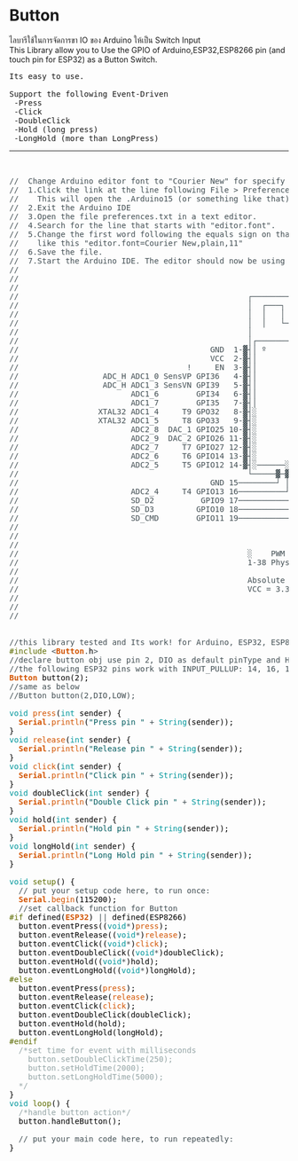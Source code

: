 # Button
ไลบารีใช้ในการจัดการขา IO ของ Arduino ให้เป็น Switch Input<br>
This Library allow you to Use the GPIO of Arduino,ESP32,ESP8266 pin (and touch pin for ESP32) as a Button Switch.<br>
<pre>
Its easy to use.<br>
Support the following Event-Driven
 -Press
 -Click
 -DoubleClick
 -Hold (long press)
 -LongHold (more than LongPress)<hr>

<font color="#434f54">&#47;&#47; &nbsp;Change Arduino editor font to &#34;Courier New&#34; for specify correct ESP32 image below.</font>
<font color="#434f54">&#47;&#47; &nbsp;1.Click the link at the line following File &gt; Preferences &gt; More preferences can be edited directly in the file.</font>
<font color="#434f54">&#47;&#47; &nbsp;&nbsp;&nbsp;This will open the .Arduino15 (or something like that) folder.</font>
<font color="#434f54">&#47;&#47; &nbsp;2.Exit the Arduino IDE</font>
<font color="#434f54">&#47;&#47; &nbsp;3.Open the file preferences.txt in a text editor.</font>
<font color="#434f54">&#47;&#47; &nbsp;4.Search for the line that starts with &#34;editor.font&#34;.</font>
<font color="#434f54">&#47;&#47; &nbsp;5.Change the first word following the equals sign on that line to the &#34;Courier New&#34;.</font>
<font color="#434f54">&#47;&#47; &nbsp;&nbsp;&nbsp;like this &#34;editor.font=Courier New,plain,11&#34;</font>
<font color="#434f54">&#47;&#47; &nbsp;6.Save the file.</font>
<font color="#434f54">&#47;&#47; &nbsp;7.Start the Arduino IDE. The editor should now be using the font you chose.</font>
<font color="#434f54">&#47;&#47;</font>
<font color="#434f54">&#47;&#47;</font>
<font color="#434f54">&#47;&#47;</font>
<font color="#434f54">&#47;&#47; &nbsp;&nbsp;&nbsp;&nbsp;&nbsp;&nbsp;&nbsp;&nbsp;&nbsp;&nbsp;&nbsp;&nbsp;&nbsp;&nbsp;&nbsp;&nbsp;&nbsp;&nbsp;&nbsp;&nbsp;&nbsp;&nbsp;&nbsp;&nbsp;&nbsp;&nbsp;&nbsp;&nbsp;&nbsp;&nbsp;&nbsp;&nbsp;&nbsp;&nbsp;&nbsp;&nbsp;&nbsp;&nbsp;&nbsp;&nbsp;&nbsp;&nbsp;&nbsp;&nbsp;&nbsp;&nbsp;&nbsp;&nbsp;┌─────────────────────────────┐</font>
<font color="#434f54">&#47;&#47; &nbsp;&nbsp;&nbsp;&nbsp;&nbsp;&nbsp;&nbsp;&nbsp;&nbsp;&nbsp;&nbsp;&nbsp;&nbsp;&nbsp;&nbsp;&nbsp;&nbsp;&nbsp;&nbsp;&nbsp;&nbsp;&nbsp;&nbsp;&nbsp;&nbsp;&nbsp;&nbsp;&nbsp;&nbsp;&nbsp;&nbsp;&nbsp;&nbsp;&nbsp;&nbsp;&nbsp;&nbsp;&nbsp;&nbsp;&nbsp;&nbsp;&nbsp;&nbsp;&nbsp;&nbsp;&nbsp;&nbsp;&nbsp;│ &nbsp;┌───┐ &nbsp;&nbsp;┌───┐ &nbsp;&nbsp;┌───┬───┐ &nbsp;│</font>
<font color="#434f54">&#47;&#47; &nbsp;&nbsp;&nbsp;&nbsp;&nbsp;&nbsp;&nbsp;&nbsp;&nbsp;&nbsp;&nbsp;&nbsp;&nbsp;&nbsp;&nbsp;&nbsp;&nbsp;&nbsp;&nbsp;&nbsp;&nbsp;&nbsp;&nbsp;&nbsp;&nbsp;&nbsp;&nbsp;&nbsp;&nbsp;&nbsp;&nbsp;&nbsp;&nbsp;&nbsp;&nbsp;&nbsp;&nbsp;&nbsp;&nbsp;&nbsp;&nbsp;&nbsp;&nbsp;&nbsp;&nbsp;&nbsp;&nbsp;&nbsp;│ &nbsp;│ &nbsp;&nbsp;│ &nbsp;&nbsp;│ &nbsp;&nbsp;│ &nbsp;&nbsp;│ &nbsp;&nbsp;│ &nbsp;&nbsp;│ &nbsp;│</font>
<font color="#434f54">&#47;&#47; &nbsp;&nbsp;&nbsp;&nbsp;&nbsp;&nbsp;&nbsp;&nbsp;&nbsp;&nbsp;&nbsp;&nbsp;&nbsp;&nbsp;&nbsp;&nbsp;&nbsp;&nbsp;&nbsp;&nbsp;&nbsp;&nbsp;&nbsp;&nbsp;&nbsp;&nbsp;&nbsp;&nbsp;&nbsp;&nbsp;&nbsp;&nbsp;&nbsp;&nbsp;&nbsp;&nbsp;&nbsp;&nbsp;&nbsp;&nbsp;&nbsp;&nbsp;&nbsp;&nbsp;&nbsp;&nbsp;&nbsp;&nbsp;│ &nbsp;│ &nbsp;&nbsp;└───┘ &nbsp;&nbsp;└───┘ &nbsp;&nbsp;│ &nbsp;&nbsp;│ &nbsp;│</font>
<font color="#434f54">&#47;&#47; &nbsp;&nbsp;&nbsp;&nbsp;&nbsp;&nbsp;&nbsp;&nbsp;&nbsp;&nbsp;&nbsp;&nbsp;&nbsp;&nbsp;&nbsp;&nbsp;&nbsp;&nbsp;&nbsp;&nbsp;&nbsp;&nbsp;&nbsp;&nbsp;&nbsp;&nbsp;&nbsp;&nbsp;&nbsp;&nbsp;&nbsp;&nbsp;&nbsp;&nbsp;&nbsp;&nbsp;&nbsp;&nbsp;&nbsp;&nbsp;&nbsp;&nbsp;&nbsp;&nbsp;&nbsp;&nbsp;&nbsp;&nbsp;│ &nbsp;&nbsp;&nbsp;&nbsp;&nbsp;&nbsp;&nbsp;&nbsp;&nbsp;&nbsp;&nbsp;&nbsp;&nbsp;&nbsp;&nbsp;&nbsp;&nbsp;&nbsp;&nbsp;&nbsp;&nbsp;│ &nbsp;&nbsp;│ &nbsp;│</font>
<font color="#434f54">&#47;&#47; &nbsp;&nbsp;&nbsp;&nbsp;&nbsp;&nbsp;&nbsp;&nbsp;&nbsp;&nbsp;&nbsp;&nbsp;&nbsp;&nbsp;&nbsp;&nbsp;&nbsp;&nbsp;&nbsp;&nbsp;&nbsp;&nbsp;&nbsp;&nbsp;&nbsp;&nbsp;&nbsp;&nbsp;&nbsp;&nbsp;&nbsp;&nbsp;&nbsp;&nbsp;&nbsp;&nbsp;&nbsp;&nbsp;&nbsp;&nbsp;&nbsp;&nbsp;&nbsp;&nbsp;&nbsp;&nbsp;&nbsp;&nbsp;│┌───────────────────────────┐│</font>
<font color="#434f54">&#47;&#47; &nbsp;&nbsp;&nbsp;&nbsp;&nbsp;&nbsp;&nbsp;&nbsp;&nbsp;&nbsp;&nbsp;&nbsp;&nbsp;&nbsp;&nbsp;&nbsp;&nbsp;&nbsp;&nbsp;&nbsp;&nbsp;&nbsp;&nbsp;&nbsp;&nbsp;&nbsp;&nbsp;&nbsp;&nbsp;&nbsp;&nbsp;&nbsp;&nbsp;&nbsp;&nbsp;&nbsp;&nbsp;&nbsp;&nbsp;&nbsp;GND &nbsp;1-▓┤│ º &nbsp;&nbsp;&nbsp;&nbsp;&nbsp;&nbsp;&nbsp;&nbsp;&nbsp;&nbsp;&nbsp;&nbsp;&nbsp;&nbsp;&nbsp;&nbsp;&nbsp;&nbsp;&nbsp;&nbsp;&nbsp;&nbsp;&nbsp;&nbsp;│├▓-38 GND</font>
<font color="#434f54">&#47;&#47; &nbsp;&nbsp;&nbsp;&nbsp;&nbsp;&nbsp;&nbsp;&nbsp;&nbsp;&nbsp;&nbsp;&nbsp;&nbsp;&nbsp;&nbsp;&nbsp;&nbsp;&nbsp;&nbsp;&nbsp;&nbsp;&nbsp;&nbsp;&nbsp;&nbsp;&nbsp;&nbsp;&nbsp;&nbsp;&nbsp;&nbsp;&nbsp;&nbsp;&nbsp;&nbsp;&nbsp;&nbsp;&nbsp;&nbsp;&nbsp;VCC &nbsp;2-▓┤│ &nbsp;&nbsp;&nbsp;&nbsp;&nbsp;&nbsp;&nbsp;&nbsp;&nbsp;&nbsp;&nbsp;&nbsp;&nbsp;&nbsp;&nbsp;&nbsp;&nbsp;&nbsp;&nbsp;&nbsp;&nbsp;&nbsp;&nbsp;&nbsp;&nbsp;&nbsp;░├▓-37 GPIO23</font>
<font color="#434f54">&#47;&#47; &nbsp;&nbsp;&nbsp;&nbsp;&nbsp;&nbsp;&nbsp;&nbsp;&nbsp;&nbsp;&nbsp;&nbsp;&nbsp;&nbsp;&nbsp;&nbsp;&nbsp;&nbsp;&nbsp;&nbsp;&nbsp;&nbsp;&nbsp;&nbsp;&nbsp;&nbsp;&nbsp;&nbsp;&nbsp;&nbsp;&nbsp;&nbsp;&nbsp;&nbsp;&nbsp;! &nbsp;&nbsp;&nbsp;&nbsp;EN &nbsp;3-▓┤│ &nbsp;&nbsp;&nbsp;&nbsp;&nbsp;&nbsp;&nbsp;&nbsp;&nbsp;&nbsp;&nbsp;&nbsp;&nbsp;&nbsp;&nbsp;&nbsp;&nbsp;&nbsp;&nbsp;&nbsp;&nbsp;&nbsp;&nbsp;&nbsp;&nbsp;&nbsp;░├▓-36 GPIO22 &nbsp;&nbsp;&nbsp;&nbsp;&nbsp;&nbsp;&nbsp;&nbsp;&nbsp;&nbsp;&nbsp;SCL</font>
<font color="#434f54">&#47;&#47; &nbsp;&nbsp;&nbsp;&nbsp;&nbsp;&nbsp;&nbsp;&nbsp;&nbsp;&nbsp;&nbsp;&nbsp;&nbsp;&nbsp;&nbsp;&nbsp;&nbsp;ADC_H ADC1_0 SensVP GPI36 &nbsp;&nbsp;4-▓┤│ &nbsp;&nbsp;&nbsp;&nbsp;&nbsp;&nbsp;&nbsp;&nbsp;&nbsp;&nbsp;&nbsp;&nbsp;&nbsp;&nbsp;&nbsp;&nbsp;&nbsp;&nbsp;&nbsp;&nbsp;&nbsp;&nbsp;&nbsp;&nbsp;&nbsp;&nbsp;░├▓-35 GPIO1 &nbsp;TX0 &nbsp;&nbsp;&nbsp;&nbsp;&nbsp;&nbsp;&nbsp;CLK03</font>
<font color="#434f54">&#47;&#47; &nbsp;&nbsp;&nbsp;&nbsp;&nbsp;&nbsp;&nbsp;&nbsp;&nbsp;&nbsp;&nbsp;&nbsp;&nbsp;&nbsp;&nbsp;&nbsp;&nbsp;ADC_H ADC1_3 SensVN GPI39 &nbsp;&nbsp;5-▓┤│ &nbsp;&nbsp;&nbsp;&nbsp;&nbsp;&nbsp;&nbsp;&nbsp;&nbsp;&nbsp;&nbsp;&nbsp;&nbsp;&nbsp;&nbsp;&nbsp;&nbsp;&nbsp;&nbsp;&nbsp;&nbsp;&nbsp;&nbsp;&nbsp;&nbsp;&nbsp;░├▓-34 GPIO3 &nbsp;RX0 &nbsp;&nbsp;&nbsp;&nbsp;&nbsp;&nbsp;&nbsp;CLK02</font>
<font color="#434f54">&#47;&#47; &nbsp;&nbsp;&nbsp;&nbsp;&nbsp;&nbsp;&nbsp;&nbsp;&nbsp;&nbsp;&nbsp;&nbsp;&nbsp;&nbsp;&nbsp;&nbsp;&nbsp;&nbsp;&nbsp;&nbsp;&nbsp;&nbsp;&nbsp;ADC1_6 &nbsp;&nbsp;&nbsp;&nbsp;&nbsp;&nbsp;&nbsp;GPI34 &nbsp;&nbsp;6-▓┤│ &nbsp;&nbsp;&nbsp;&nbsp;&nbsp;&nbsp;&nbsp;&nbsp;&nbsp;&nbsp;&nbsp;&nbsp;&nbsp;&nbsp;&nbsp;&nbsp;&nbsp;&nbsp;&nbsp;&nbsp;&nbsp;&nbsp;&nbsp;&nbsp;&nbsp;&nbsp;░├▓-33 GPIO21 &nbsp;&nbsp;&nbsp;&nbsp;&nbsp;&nbsp;&nbsp;&nbsp;&nbsp;&nbsp;&nbsp;SDA</font>
<font color="#434f54">&#47;&#47; &nbsp;&nbsp;&nbsp;&nbsp;&nbsp;&nbsp;&nbsp;&nbsp;&nbsp;&nbsp;&nbsp;&nbsp;&nbsp;&nbsp;&nbsp;&nbsp;&nbsp;&nbsp;&nbsp;&nbsp;&nbsp;&nbsp;&nbsp;ADC1_7 &nbsp;&nbsp;&nbsp;&nbsp;&nbsp;&nbsp;&nbsp;GPI35 &nbsp;&nbsp;7-▓┤│ &nbsp;&nbsp;&nbsp;&nbsp;&nbsp;&nbsp;&nbsp;&nbsp;&nbsp;&nbsp;ESP32 &nbsp;&nbsp;&nbsp;&nbsp;&nbsp;&nbsp;&nbsp;&nbsp;&nbsp;&nbsp;░├▓-32 GPIO20</font>
<font color="#434f54">&#47;&#47; &nbsp;&nbsp;&nbsp;&nbsp;&nbsp;&nbsp;&nbsp;&nbsp;&nbsp;&nbsp;&nbsp;&nbsp;&nbsp;&nbsp;&nbsp;&nbsp;XTAL32 ADC1_4 &nbsp;&nbsp;&nbsp;&nbsp;T9 GPO32 &nbsp;&nbsp;8-▓┤░ &nbsp;&nbsp;&nbsp;&nbsp;&nbsp;&nbsp;&nbsp;&nbsp;&nbsp;&nbsp;&nbsp;&nbsp;&nbsp;&nbsp;&nbsp;&nbsp;&nbsp;&nbsp;&nbsp;&nbsp;&nbsp;&nbsp;&nbsp;&nbsp;&nbsp;&nbsp;░├▓-31 GPIO19</font>
<font color="#434f54">&#47;&#47; &nbsp;&nbsp;&nbsp;&nbsp;&nbsp;&nbsp;&nbsp;&nbsp;&nbsp;&nbsp;&nbsp;&nbsp;&nbsp;&nbsp;&nbsp;&nbsp;XTAL32 ADC1_5 &nbsp;&nbsp;&nbsp;&nbsp;T8 GPO33 &nbsp;&nbsp;9-▓┤░ &nbsp;&nbsp;&nbsp;&nbsp;&nbsp;&nbsp;&nbsp;&nbsp;&nbsp;&nbsp;&nbsp;&nbsp;&nbsp;&nbsp;&nbsp;&nbsp;&nbsp;&nbsp;&nbsp;&nbsp;&nbsp;&nbsp;&nbsp;&nbsp;&nbsp;&nbsp;░├▓-30 GPIO18</font>
<font color="#434f54">&#47;&#47; &nbsp;&nbsp;&nbsp;&nbsp;&nbsp;&nbsp;&nbsp;&nbsp;&nbsp;&nbsp;&nbsp;&nbsp;&nbsp;&nbsp;&nbsp;&nbsp;&nbsp;&nbsp;&nbsp;&nbsp;&nbsp;&nbsp;&nbsp;ADC2_8 &nbsp;DAC_1 GPIO25 10-▓┤░ &nbsp;&nbsp;&nbsp;&nbsp;&nbsp;&nbsp;&nbsp;&nbsp;&nbsp;&nbsp;&nbsp;&nbsp;&nbsp;&nbsp;&nbsp;&nbsp;&nbsp;&nbsp;&nbsp;&nbsp;&nbsp;&nbsp;&nbsp;&nbsp;&nbsp;&nbsp;░├▓-29 GPIO5</font>
<font color="#434f54">&#47;&#47; &nbsp;&nbsp;&nbsp;&nbsp;&nbsp;&nbsp;&nbsp;&nbsp;&nbsp;&nbsp;&nbsp;&nbsp;&nbsp;&nbsp;&nbsp;&nbsp;&nbsp;&nbsp;&nbsp;&nbsp;&nbsp;&nbsp;&nbsp;ADC2_9 &nbsp;DAC_2 GPIO26 11-▓┤░ &nbsp;&nbsp;&nbsp;&nbsp;&nbsp;&nbsp;&nbsp;&nbsp;&nbsp;&nbsp;&nbsp;&nbsp;&nbsp;&nbsp;&nbsp;&nbsp;&nbsp;&nbsp;&nbsp;&nbsp;&nbsp;&nbsp;&nbsp;&nbsp;&nbsp;&nbsp;░├▓-28 GPIO17 TX1</font>
<font color="#434f54">&#47;&#47; &nbsp;&nbsp;&nbsp;&nbsp;&nbsp;&nbsp;&nbsp;&nbsp;&nbsp;&nbsp;&nbsp;&nbsp;&nbsp;&nbsp;&nbsp;&nbsp;&nbsp;&nbsp;&nbsp;&nbsp;&nbsp;&nbsp;&nbsp;ADC2_7 &nbsp;&nbsp;&nbsp;&nbsp;T7 GPIO27 12-▓┤░ &nbsp;&nbsp;&nbsp;&nbsp;&nbsp;&nbsp;&nbsp;&nbsp;&nbsp;&nbsp;&nbsp;&nbsp;&nbsp;&nbsp;&nbsp;&nbsp;&nbsp;&nbsp;&nbsp;&nbsp;&nbsp;&nbsp;&nbsp;&nbsp;&nbsp;&nbsp;░├▓-27 GPIO16 RX1</font>
<font color="#434f54">&#47;&#47; &nbsp;&nbsp;&nbsp;&nbsp;&nbsp;&nbsp;&nbsp;&nbsp;&nbsp;&nbsp;&nbsp;&nbsp;&nbsp;&nbsp;&nbsp;&nbsp;&nbsp;&nbsp;&nbsp;&nbsp;&nbsp;&nbsp;&nbsp;ADC2_6 &nbsp;&nbsp;&nbsp;&nbsp;T6 GPIO14 13-▓┤░ &nbsp;&nbsp;&nbsp;&nbsp;&nbsp;&nbsp;&nbsp;&nbsp;&nbsp;&nbsp;&nbsp;&nbsp;&nbsp;&nbsp;&nbsp;&nbsp;&nbsp;&nbsp;&nbsp;&nbsp;&nbsp;&nbsp;&nbsp;&nbsp;&nbsp;&nbsp;░├▓-26 GPIO4 &nbsp;T0 &nbsp;ADC2_0</font>
<font color="#434f54">&#47;&#47; &nbsp;&nbsp;&nbsp;&nbsp;&nbsp;&nbsp;&nbsp;&nbsp;&nbsp;&nbsp;&nbsp;&nbsp;&nbsp;&nbsp;&nbsp;&nbsp;&nbsp;&nbsp;&nbsp;&nbsp;&nbsp;&nbsp;&nbsp;ADC2_5 &nbsp;&nbsp;&nbsp;&nbsp;T5 GPIO12 14-▓┤░──────░░░░░░░░░░░░░░░░░────░├▓-25 GPIO0 &nbsp;T1 &nbsp;ADC2_1 CLK01</font>
<font color="#434f54">&#47;&#47; &nbsp;&nbsp;&nbsp;&nbsp;&nbsp;&nbsp;&nbsp;&nbsp;&nbsp;&nbsp;&nbsp;&nbsp;&nbsp;&nbsp;&nbsp;&nbsp;&nbsp;&nbsp;&nbsp;&nbsp;&nbsp;&nbsp;&nbsp;&nbsp;&nbsp;&nbsp;&nbsp;&nbsp;&nbsp;&nbsp;&nbsp;&nbsp;&nbsp;&nbsp;&nbsp;&nbsp;&nbsp;&nbsp;&nbsp;&nbsp;&nbsp;&nbsp;&nbsp;&nbsp;&nbsp;&nbsp;&nbsp;&nbsp;└─────▓─▓─▓─▓─▓─▓─▓─▓─▓─▓─────┘</font>
<font color="#434f54">&#47;&#47; &nbsp;&nbsp;&nbsp;&nbsp;&nbsp;&nbsp;&nbsp;&nbsp;&nbsp;&nbsp;&nbsp;&nbsp;&nbsp;&nbsp;&nbsp;&nbsp;&nbsp;&nbsp;&nbsp;&nbsp;&nbsp;&nbsp;&nbsp;&nbsp;&nbsp;&nbsp;&nbsp;&nbsp;&nbsp;&nbsp;&nbsp;&nbsp;&nbsp;&nbsp;&nbsp;&nbsp;&nbsp;&nbsp;&nbsp;&nbsp;GND 15────────┘ │ │ │ │ │ │ │ │ └────────24 GPIO2 &nbsp;T2 &nbsp;ADC2_2</font>
<font color="#434f54">&#47;&#47; &nbsp;&nbsp;&nbsp;&nbsp;&nbsp;&nbsp;&nbsp;&nbsp;&nbsp;&nbsp;&nbsp;&nbsp;&nbsp;&nbsp;&nbsp;&nbsp;&nbsp;&nbsp;&nbsp;&nbsp;&nbsp;&nbsp;&nbsp;ADC2_4 &nbsp;&nbsp;&nbsp;&nbsp;T4 GPIO13 16──────────┘ │ │ │ │ │ │ └──────────23 GPIO15 T3 &nbsp;ADC2_3</font>
<font color="#434f54">&#47;&#47; &nbsp;&nbsp;&nbsp;&nbsp;&nbsp;&nbsp;&nbsp;&nbsp;&nbsp;&nbsp;&nbsp;&nbsp;&nbsp;&nbsp;&nbsp;&nbsp;&nbsp;&nbsp;&nbsp;&nbsp;&nbsp;&nbsp;&nbsp;SD_D2 &nbsp;&nbsp;&nbsp;&nbsp;&nbsp;&nbsp;&nbsp;&nbsp;&nbsp;GPIO9 17────────────┘ │ │ │ │ └────────────22 GPIO8 &nbsp;&nbsp;&nbsp;&nbsp;&nbsp;SD_D1</font>
<font color="#434f54">&#47;&#47; &nbsp;&nbsp;&nbsp;&nbsp;&nbsp;&nbsp;&nbsp;&nbsp;&nbsp;&nbsp;&nbsp;&nbsp;&nbsp;&nbsp;&nbsp;&nbsp;&nbsp;&nbsp;&nbsp;&nbsp;&nbsp;&nbsp;&nbsp;SD_D3 &nbsp;&nbsp;&nbsp;&nbsp;&nbsp;&nbsp;&nbsp;&nbsp;GPIO10 18──────────────┘ │ │ └──────────────21 GPIO7 &nbsp;&nbsp;&nbsp;&nbsp;&nbsp;SD_D0</font>
<font color="#434f54">&#47;&#47; &nbsp;&nbsp;&nbsp;&nbsp;&nbsp;&nbsp;&nbsp;&nbsp;&nbsp;&nbsp;&nbsp;&nbsp;&nbsp;&nbsp;&nbsp;&nbsp;&nbsp;&nbsp;&nbsp;&nbsp;&nbsp;&nbsp;&nbsp;SD_CMD &nbsp;&nbsp;&nbsp;&nbsp;&nbsp;&nbsp;&nbsp;GPIO11 19────────────────┘ └────────────────20 GPIO6 &nbsp;&nbsp;&nbsp;&nbsp;&nbsp;SD_CLK</font>
<font color="#434f54">&#47;&#47;</font>
<font color="#434f54">&#47;&#47;</font>
<font color="#434f54">&#47;&#47;</font>
<font color="#434f54">&#47;&#47; &nbsp;&nbsp;&nbsp;&nbsp;&nbsp;&nbsp;&nbsp;&nbsp;&nbsp;&nbsp;&nbsp;&nbsp;&nbsp;&nbsp;&nbsp;&nbsp;&nbsp;&nbsp;&nbsp;&nbsp;&nbsp;&nbsp;&nbsp;&nbsp;&nbsp;&nbsp;&nbsp;&nbsp;&nbsp;&nbsp;&nbsp;&nbsp;&nbsp;&nbsp;&nbsp;&nbsp;&nbsp;&nbsp;&nbsp;&nbsp;&nbsp;&nbsp;&nbsp;&nbsp;&nbsp;&nbsp;&nbsp;&nbsp;░ &nbsp;&nbsp;&nbsp;PWM Pin</font>
<font color="#434f54">&#47;&#47; &nbsp;&nbsp;&nbsp;&nbsp;&nbsp;&nbsp;&nbsp;&nbsp;&nbsp;&nbsp;&nbsp;&nbsp;&nbsp;&nbsp;&nbsp;&nbsp;&nbsp;&nbsp;&nbsp;&nbsp;&nbsp;&nbsp;&nbsp;&nbsp;&nbsp;&nbsp;&nbsp;&nbsp;&nbsp;&nbsp;&nbsp;&nbsp;&nbsp;&nbsp;&nbsp;&nbsp;&nbsp;&nbsp;&nbsp;&nbsp;&nbsp;&nbsp;&nbsp;&nbsp;&nbsp;&nbsp;&nbsp;&nbsp;1-38 Physical pin on package</font>
<font color="#434f54">&#47;&#47;</font>
<font color="#434f54">&#47;&#47; &nbsp;&nbsp;&nbsp;&nbsp;&nbsp;&nbsp;&nbsp;&nbsp;&nbsp;&nbsp;&nbsp;&nbsp;&nbsp;&nbsp;&nbsp;&nbsp;&nbsp;&nbsp;&nbsp;&nbsp;&nbsp;&nbsp;&nbsp;&nbsp;&nbsp;&nbsp;&nbsp;&nbsp;&nbsp;&nbsp;&nbsp;&nbsp;&nbsp;&nbsp;&nbsp;&nbsp;&nbsp;&nbsp;&nbsp;&nbsp;&nbsp;&nbsp;&nbsp;&nbsp;&nbsp;&nbsp;&nbsp;&nbsp;Absolute MAX per pin 12mA, recommended 6mA</font>
<font color="#434f54">&#47;&#47; &nbsp;&nbsp;&nbsp;&nbsp;&nbsp;&nbsp;&nbsp;&nbsp;&nbsp;&nbsp;&nbsp;&nbsp;&nbsp;&nbsp;&nbsp;&nbsp;&nbsp;&nbsp;&nbsp;&nbsp;&nbsp;&nbsp;&nbsp;&nbsp;&nbsp;&nbsp;&nbsp;&nbsp;&nbsp;&nbsp;&nbsp;&nbsp;&nbsp;&nbsp;&nbsp;&nbsp;&nbsp;&nbsp;&nbsp;&nbsp;&nbsp;&nbsp;&nbsp;&nbsp;&nbsp;&nbsp;&nbsp;&nbsp;VCC = 3.3V</font>
<font color="#434f54">&#47;&#47;</font>
<font color="#434f54">&#47;&#47;</font>
<font color="#434f54">&#47;&#47;</font>


<font color="#434f54">&#47;&#47;this library tested and Its work! for Arduino, ESP32, ESP8266</font>
<font color="#5e6d03">#include</font> <font color="#434f54">&lt;</font><b><font color="#d35400">Button</font></b><font color="#434f54">.</font><font color="#000000">h</font><font color="#434f54">&gt;</font>
<font color="#434f54">&#47;&#47;declare button obj use pin 2, DIO as default pinType and HIGH Active state</font>
<font color="#434f54">&#47;&#47;the following ESP32 pins work with INPUT_PULLUP: 14, 16, 17, 18, 19, 21, 22, 23</font>
<b><font color="#d35400">Button</font></b> <font color="#000000">button</font><font color="#000000">(</font><font color="#000000">2</font><font color="#000000">)</font><font color="#000000">;</font>
<font color="#434f54">&#47;&#47;same as below</font>
<font color="#434f54">&#47;&#47;Button button(2,DIO,LOW);</font>

<font color="#00979c">void</font> <font color="#d35400">press</font><font color="#000000">(</font><font color="#00979c">int</font> <font color="#000000">sender</font><font color="#000000">)</font> <font color="#000000">{</font>
 &nbsp;<b><font color="#d35400">Serial</font></b><font color="#434f54">.</font><font color="#d35400">println</font><font color="#000000">(</font><font color="#005c5f">&#34;Press pin &#34;</font> <font color="#434f54">+</font> <font color="#00979c">String</font><font color="#000000">(</font><font color="#000000">sender</font><font color="#000000">)</font><font color="#000000">)</font><font color="#000000">;</font>
<font color="#000000">}</font>
<font color="#00979c">void</font> <font color="#d35400">release</font><font color="#000000">(</font><font color="#00979c">int</font> <font color="#000000">sender</font><font color="#000000">)</font> <font color="#000000">{</font>
 &nbsp;<b><font color="#d35400">Serial</font></b><font color="#434f54">.</font><font color="#d35400">println</font><font color="#000000">(</font><font color="#005c5f">&#34;Release pin &#34;</font> <font color="#434f54">+</font> <font color="#00979c">String</font><font color="#000000">(</font><font color="#000000">sender</font><font color="#000000">)</font><font color="#000000">)</font><font color="#000000">;</font>
<font color="#000000">}</font>
<font color="#00979c">void</font> <font color="#d35400">click</font><font color="#000000">(</font><font color="#00979c">int</font> <font color="#000000">sender</font><font color="#000000">)</font> <font color="#000000">{</font>
 &nbsp;<b><font color="#d35400">Serial</font></b><font color="#434f54">.</font><font color="#d35400">println</font><font color="#000000">(</font><font color="#005c5f">&#34;Click pin &#34;</font> <font color="#434f54">+</font> <font color="#00979c">String</font><font color="#000000">(</font><font color="#000000">sender</font><font color="#000000">)</font><font color="#000000">)</font><font color="#000000">;</font>
<font color="#000000">}</font>
<font color="#00979c">void</font> <font color="#000000">doubleClick</font><font color="#000000">(</font><font color="#00979c">int</font> <font color="#000000">sender</font><font color="#000000">)</font> <font color="#000000">{</font>
 &nbsp;<b><font color="#d35400">Serial</font></b><font color="#434f54">.</font><font color="#d35400">println</font><font color="#000000">(</font><font color="#005c5f">&#34;Double Click pin &#34;</font> <font color="#434f54">+</font> <font color="#00979c">String</font><font color="#000000">(</font><font color="#000000">sender</font><font color="#000000">)</font><font color="#000000">)</font><font color="#000000">;</font>
<font color="#000000">}</font>
<font color="#00979c">void</font> <font color="#000000">hold</font><font color="#000000">(</font><font color="#00979c">int</font> <font color="#000000">sender</font><font color="#000000">)</font> <font color="#000000">{</font>
 &nbsp;<b><font color="#d35400">Serial</font></b><font color="#434f54">.</font><font color="#d35400">println</font><font color="#000000">(</font><font color="#005c5f">&#34;Hold pin &#34;</font> <font color="#434f54">+</font> <font color="#00979c">String</font><font color="#000000">(</font><font color="#000000">sender</font><font color="#000000">)</font><font color="#000000">)</font><font color="#000000">;</font>
<font color="#000000">}</font>
<font color="#00979c">void</font> <font color="#000000">longHold</font><font color="#000000">(</font><font color="#00979c">int</font> <font color="#000000">sender</font><font color="#000000">)</font> <font color="#000000">{</font>
 &nbsp;<b><font color="#d35400">Serial</font></b><font color="#434f54">.</font><font color="#d35400">println</font><font color="#000000">(</font><font color="#005c5f">&#34;Long Hold pin &#34;</font> <font color="#434f54">+</font> <font color="#00979c">String</font><font color="#000000">(</font><font color="#000000">sender</font><font color="#000000">)</font><font color="#000000">)</font><font color="#000000">;</font>
<font color="#000000">}</font>

<font color="#00979c">void</font> <font color="#5e6d03">setup</font><font color="#000000">(</font><font color="#000000">)</font> <font color="#000000">{</font>
 &nbsp;<font color="#434f54">&#47;&#47; put your setup code here, to run once:</font>
 &nbsp;<b><font color="#d35400">Serial</font></b><font color="#434f54">.</font><font color="#d35400">begin</font><font color="#000000">(</font><font color="#000000">115200</font><font color="#000000">)</font><font color="#000000">;</font>
 &nbsp;<font color="#434f54">&#47;&#47;set callback function for Button</font>
<font color="#5e6d03">#if</font> <font color="#000000">defined</font><font color="#000000">(</font><b><font color="#d35400">ESP32</font></b><font color="#000000">)</font> <font color="#434f54">||</font> <font color="#000000">defined</font><font color="#000000">(</font><font color="#000000">ESP8266</font><font color="#000000">)</font>
 &nbsp;<font color="#000000">button</font><font color="#434f54">.</font><font color="#000000">eventPress</font><font color="#000000">(</font><font color="#000000">(</font><font color="#00979c">void</font><font color="#434f54">*</font><font color="#000000">)</font><font color="#d35400">press</font><font color="#000000">)</font><font color="#000000">;</font>
 &nbsp;<font color="#000000">button</font><font color="#434f54">.</font><font color="#000000">eventRelease</font><font color="#000000">(</font><font color="#000000">(</font><font color="#00979c">void</font><font color="#434f54">*</font><font color="#000000">)</font><font color="#d35400">release</font><font color="#000000">)</font><font color="#000000">;</font>
 &nbsp;<font color="#000000">button</font><font color="#434f54">.</font><font color="#000000">eventClick</font><font color="#000000">(</font><font color="#000000">(</font><font color="#00979c">void</font><font color="#434f54">*</font><font color="#000000">)</font><font color="#d35400">click</font><font color="#000000">)</font><font color="#000000">;</font>
 &nbsp;<font color="#000000">button</font><font color="#434f54">.</font><font color="#000000">eventDoubleClick</font><font color="#000000">(</font><font color="#000000">(</font><font color="#00979c">void</font><font color="#434f54">*</font><font color="#000000">)</font><font color="#000000">doubleClick</font><font color="#000000">)</font><font color="#000000">;</font>
 &nbsp;<font color="#000000">button</font><font color="#434f54">.</font><font color="#000000">eventHold</font><font color="#000000">(</font><font color="#000000">(</font><font color="#00979c">void</font><font color="#434f54">*</font><font color="#000000">)</font><font color="#000000">hold</font><font color="#000000">)</font><font color="#000000">;</font>
 &nbsp;<font color="#000000">button</font><font color="#434f54">.</font><font color="#000000">eventLongHold</font><font color="#000000">(</font><font color="#000000">(</font><font color="#00979c">void</font><font color="#434f54">*</font><font color="#000000">)</font><font color="#000000">longHold</font><font color="#000000">)</font><font color="#000000">;</font>
<font color="#5e6d03">#else</font>
 &nbsp;<font color="#000000">button</font><font color="#434f54">.</font><font color="#000000">eventPress</font><font color="#000000">(</font><font color="#d35400">press</font><font color="#000000">)</font><font color="#000000">;</font>
 &nbsp;<font color="#000000">button</font><font color="#434f54">.</font><font color="#000000">eventRelease</font><font color="#000000">(</font><font color="#d35400">release</font><font color="#000000">)</font><font color="#000000">;</font>
 &nbsp;<font color="#000000">button</font><font color="#434f54">.</font><font color="#000000">eventClick</font><font color="#000000">(</font><font color="#d35400">click</font><font color="#000000">)</font><font color="#000000">;</font>
 &nbsp;<font color="#000000">button</font><font color="#434f54">.</font><font color="#000000">eventDoubleClick</font><font color="#000000">(</font><font color="#000000">doubleClick</font><font color="#000000">)</font><font color="#000000">;</font>
 &nbsp;<font color="#000000">button</font><font color="#434f54">.</font><font color="#000000">eventHold</font><font color="#000000">(</font><font color="#000000">hold</font><font color="#000000">)</font><font color="#000000">;</font>
 &nbsp;<font color="#000000">button</font><font color="#434f54">.</font><font color="#000000">eventLongHold</font><font color="#000000">(</font><font color="#000000">longHold</font><font color="#000000">)</font><font color="#000000">;</font>
<font color="#5e6d03">#endif</font>
 &nbsp;<font color="#95a5a6">&#47;*set time for event with milliseconds</font>
<font color="#95a5a6"> &nbsp;&nbsp;&nbsp;button.setDoubleClickTime(250);</font>
<font color="#95a5a6"> &nbsp;&nbsp;&nbsp;button.setHoldTime(2000);</font>
<font color="#95a5a6"> &nbsp;&nbsp;&nbsp;button.setLongHoldTime(5000);</font>
<font color="#95a5a6"> &nbsp;*&#47;</font>
<font color="#000000">}</font>
<font color="#00979c">void</font> <font color="#5e6d03">loop</font><font color="#000000">(</font><font color="#000000">)</font> <font color="#000000">{</font>
 &nbsp;<font color="#95a5a6">&#47;*handle button action*&#47;</font>
 &nbsp;<font color="#000000">button</font><font color="#434f54">.</font><font color="#000000">handleButton</font><font color="#000000">(</font><font color="#000000">)</font><font color="#000000">;</font>

 &nbsp;<font color="#434f54">&#47;&#47; put your main code here, to run repeatedly:</font>
<font color="#000000">}</font>
</pre>

